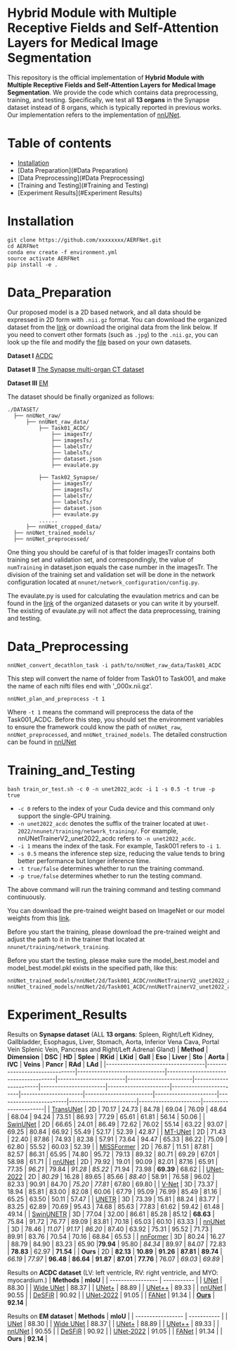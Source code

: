 # Hybrid Module with Multiple Receptive Fields and Self-Attention Layers for Medical Image Segmentation

This repository is the official implementation of **Hybrid Module with Multiple Receptive Fields and Self-Attention Layers for Medical Image Segmentation**. We provide the code which contains data preprocessing, training, and testing. Specifically,  we test all **13 organs** in the Synapse dataset instead of 8 organs, which is typically reported in previous works. Our implementation refers to the implementation of [nnUNet](https://github.com/MIC-DKFZ/nnUNet). 

# Table of contents  
- [Installation](#Installation) 
- [Data Preparation](#Data Preparation)
- [Data Preprocessing](#Data Preprocessing)
- [Training and Testing](#Training and Testing) 
- [Experiment Results](#Experiment Results) 
# Installation
```
git clone https://github.com/xxxxxxxx/AERFNet.git
cd AERFNet
conda env create -f environment.yml
source activate AERFNet
pip install -e .
```
# Data_Preparation
Our proposed model is a 2D based network, and all data should be expressed in 2D form with ```.nii.gz``` format. You can download the organized dataset from the [link](https://drive.google.com/drive/folders/1b4IVd9pOCFwpwoqfnVpsKZ6b3vfBNL6x?usp=sharing) or download the original data from the link below. If you need to convert other formats (such as ```.jpg```) to the ```.nii.gz```, you can look up the file and modify the [file](https://github.com/282857341/UNet-2022/blob/master/nnunet/dataset_conversion/Task120_ISIC.py) based on your own datasets.

**Dataset I**
[ACDC](https://www.creatis.insa-lyon.fr/Challenge/acdc/)

**Dataset II**
[The Synapse multi-organ CT dataset](https://www.synapse.org/#!Synapse:syn3193805/wiki/217789)

**Dataset III**
[EM](https://imagej.net/events/isbi-2012-segmentation-challenge#training-data)

The dataset should be finally organized as follows:
```
./DATASET/
  ├── nnUNet_raw/
      ├── nnUNet_raw_data/
          ├── Task01_ACDC/
              ├── imagesTr/
              ├── imagesTs/
              ├── labelsTr/
              ├── labelsTs/
              ├── dataset.json
              ├── evaulate.py

          ├── Task02_Synapse/
              ├── imagesTr/
              ├── imagesTs/
              ├── labelsTr/
              ├── labelsTs/
              ├── dataset.json
              ├── evaulate.py              
          ......
      ├── nnUNet_cropped_data/
  ├── nnUNet_trained_models/
  ├── nnUNet_preprocessed/
```
One thing you should be careful of is that folder imagesTr contains both training set and validation set, and correspondingly, the value of ```numTraining``` in dataset.json equals the case number in the imagesTr. The division of the training set and validation set will be done in the network configuration located at ```nnunet/network_configuration/config.py```.

The evaulate.py is used for calculating the evaulation metrics and can be found in the [link](https://drive.google.com/drive/folders/1b4IVd9pOCFwpwoqfnVpsKZ6b3vfBNL6x?usp=sharing) of the organized datasets or you can write it by yourself. The existing of evaulate.py will not affect the data preprocessing, training and testing.

# Data_Preprocessing
```
nnUNet_convert_decathlon_task -i path/to/nnUNet_raw_data/Task01_ACDC
```
This step will convert the name of folder from Task01 to Task001, and make the name of each nifti files end with '_000x.nii.gz'.
```
nnUNet_plan_and_preprocess -t 1
```
Where ```-t 1``` means the command will preprocess the data of the Task001_ACDC.
Before this step, you should set the environment variables to ensure the framework could know the path of ```nnUNet_raw```, ```nnUNet_preprocessed```, and ```nnUNet_trained_models```. The detailed construction can be found in [nnUNet](https://github.com/MIC-DKFZ/nnUNet/blob/master/documentation/setting_up_paths.md)

# Training_and_Testing
```
bash train_or_test.sh -c 0 -n unet2022_acdc -i 1 -s 0.5 -t true -p true 
```
- ```-c 0``` refers to the index of your Cuda device and this command only support the single-GPU training.
- ```-n unet2022_acdc``` denotes the suffix of the trainer located at ```UNet-2022/nnunet/training/network_training/```. For example, nnUNetTrainerV2_unet2022_acdc refers to ```-n unet2022_acdc```.
- ```-i 1``` means the index of the task. For example, Task001 refers to ```-i 1```.
- ```-s 0.5``` means the inference step size, reducing the value tends to bring better performance but longer inference time.
- ```-t true/false``` determines whether to run the training command.
- ```-p true/false``` determines whether to run the testing command.

The above command will run the training command and testing command continuously.

You can download the pre-trained weight based on ImageNet or our model weights from this [link](https://drive.google.com/drive/folders/1F9HnLCzWGqoC4BIQ-pDDlnWkmP9Y98Bj?usp=sharing). 

Before you start the training, please download the pre-trained weight and adjust the path to it in the trainer that located at ```nnunet/training/network_training```.

Before you start the testing, please make sure the model_best.model and model_best.model.pkl exists in the specified path, like this:
```
nnUNet_trained_models/nnUNet/2d/Task001_ACDC/nnUNetTrainerV2_unet2022_acdc/fold_0/model_best.model
nnUNet_trained_models/nnUNet/2d/Task001_ACDC/nnUNetTrainerV2_unet2022_acdc/fold_0/model_best.model.pkl
```
# Experiment_Results
Results on **Synapse dataset** (ALL **13 organs**: Spleen, Right/Left Kidney, Gallbladder, Esophagus, Liver, Stomach, Aorta, Inferior Vena Cava, Portal Vein Splenic Vein, Pancreas and Right/Left Adrenal Gland)
| **Method**  | **Dimension** | **DSC** | **HD** | **Splee** | **RKid** | **LKid** | **Gall** | **Eso** | **Liver** | **Sto** | **Aorta** | **IVC** | **Veins** | **Pancr** | **RAd** | **LAd** |
|-----------------------------------|-------------------------------|-------------------------------|--------------------------------------|------------------------|-----------------------|-----------------------|-----------------------|----------------------|------------------------|----------------------|------------------------|----------------------|------------------------|------------------------|----------------------|----------------------|
| [TransUNet](https://arxiv.org/abs/1409.1556)    | 2D                            | 70.17                                | 24.73                  | 84.78                 | 69.04                 | 76.09                 | 48.64                | 68.04                  | 94.24                | 73.51                  | 86.93                | 77.29                  | 65.61                  | 61.81                | 56.14                | 50.06             |
| [SwinUNet](https://arxiv.org/abs/1409.1556)          | 2D                            | 66.65                                | 24.01                  | 86.49                 | 72.62                 | 76.02                 | 55.14                | 63.22                  | 93.07                | 69.25                  | 80.84                | 66.92                  | 55.49                  | 52.17                | 52.39                | 42.87             |
| [MT-UNet](https://arxiv.org/abs/1409.1556)             | 2D                            | 71.43                                | 22.40                  | 87.86                 | 74.93                 | 82.38                 | 57.91                | 73.64                  | 94.47                | 65.33                  | 86.22                | 75.09                  | 62.80                  | 55.52                | 60.03                | 52.39             |
| [MISSFormer](https://arxiv.org/abs/1409.1556)      | 2D                            | 76.87                                | 11.51                  | 87.81                 | 82.57                 | 86.31                 | 65.95                | 74.80                  | 95.72                | 79.13                  | 89.32                | 80.71                  | 69.29                  | 67.01                | 58.98                | 61.71             |
| [nnUNet](https://arxiv.org/abs/1409.1556)              | 2D                            | 79.92                                | 19.01                  | 90.09                 | 82.01                 | 87.16                 | 65.91                | 77.35                  | *96.21*    | 79.84                  | *91.28*    | *85.22*      | 71.94                  | 73.98                | **69.39**       | 68.62             |
| [UNet-2022](https://arxiv.org/abs/1409.1556)         | 2D                            | *80.29*                    | 16.28                  | 89.65                 | 85.66                 | *88.40*     | 58.91                | 76.58                  | 96.02                | 82.33                  | 90.91                | 84.70                  | *75.20*      | *77.81*    | 67.80                | 69.80             |
| [V-Net](https://arxiv.org/abs/1409.1556)       | 3D                            | 73.37                                | 18.94                  | 85.81                 | 83.00                 | 82.08                 | 60.06                | 67.79                  | 95.09                | 76.99                  | 85.49                | 81.16                  | 65.25                  | 63.50                | 50.11                | 57.47             |
| [UNETR](https://arxiv.org/abs/1409.1556) | 3D                            | 73.39                                | 15.81                  | 88.24                 | 83.77                 | 83.25                 | 62.89                | 70.69                  | 95.43                | 74.68                  | 85.63                | 77.83                  | 61.62                  | 59.42                | 61.48                | 49.14             |
| [SwinUNETR](https://arxiv.org/abs/1409.1556)    | 3D                            | 77.04                                | 32.00                  | 86.61                 | 85.28                 | 85.12                 | **68.63**       | 75.84                  | 91.72                | 76.77                  | 89.09                | 83.81                  | 70.18                  | 65.03                | 60.10                | 63.33             |
| [nnUNet](https://arxiv.org/abs/1409.1556)             | 3D                            | 78.46                                | *11.07*      | *91.17*     | *86.20*     | 87.40                 | 63.92                | 75.31                  | 95.52                | 71.73                  | 89.91                | 83.76                  | 70.54                  | 70.16                | 68.84                | 65.53             |
| [nnFormer](https://arxiv.org/abs/1409.1556)  | 3D                            | 80.24                                | 16.27                  | 88.79                 | 84.90                 | 83.23                 | 65.90                |**79.94**         | 95.80                | *84.34*      | 89.97                | 84.07                  | 72.83                  | **78.83**       | 62.97                | **71.54**    |
| **Ours**                     | 2D                            | **82.13**                       | **10.89**         | **91.26**        | **87.81**        | **89.74**        | *66.19*    | *77.97*      | **96.48**       | **86.64**         | **91.87**       | **87.01**         | **77.76**         | 76.07                | *69.03*    | *69.89* |

Results on **ACDC dataset** (LV: left ventricle, RV: right ventricle, and MYO: myocardium.)
| **Methods**             | **mIoU**       |
| ----------------- | ----------- |
| [UNet](https://arxiv.org/abs/1409.1556)              | 88.30      |
| [Wide UNet](https://arxiv.org/abs/1512.03385)          | 88.37      |
| [UNet+](https://arxiv.org/abs/1512.03385)          | 88.89      |
| [UNet++](https://arxiv.org/abs/1512.03385)         | 89.33      |
| [nnUNet](https://arxiv.org/abs/2003.13678)     | 90.55      |
| [DeSFiR](https://arxiv.org/abs/2003.13678)     | 90.92      |
| [UNet-2022](https://arxiv.org/abs/1801.04381)       | 91.05      |
| [FANet](https://arxiv.org/abs/1611.05431)  | 91.34      |
| [**Ours**](https://arxiv.org/abs/1611.05431)  | **92.14**      |


Results on **EM dataset**
| **Methods**             | **mIoU**       |
| ----------------- | ----------- |
| [UNet](https://arxiv.org/abs/1505.04597)              | 88.30      |
| [Wide UNet](https://arxiv.org/abs/2102.06442)          | 88.37      |
| [UNet+](https://arxiv.org/abs/1512.03385)          | 88.89      |
| [UNet++](https://arxiv.org/abs/1912.05074)         | 89.33      |
| [nnUNet](https://arxiv.org/abs/1809.10486)     | 90.55      |
| [DeSFiR](https://arxiv.org/abs/2109.05676)     | 90.92      |
| [UNet-2022](https://arxiv.org/abs/2210.15566)       | 91.05      |
| [FANet](https://arxiv.org/abs/2103.17235)  | 91.34      |
| **Ours**  | **92.14**      |

